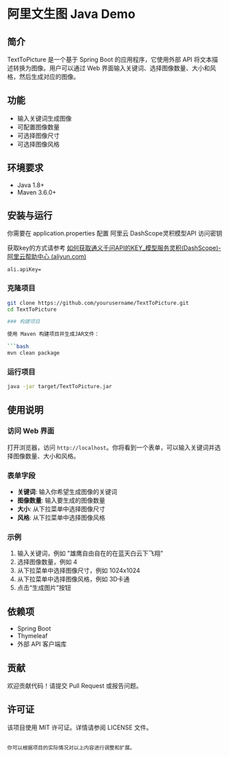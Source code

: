 
# 阿里文生图 Java Demo

## 简介

TextToPicture 是一个基于 Spring Boot 的应用程序，它使用外部 API 将文本描述转换为图像。用户可以通过 Web 界面输入关键词、选择图像数量、大小和风格，然后生成对应的图像。

## 功能

- 输入关键词生成图像
- 可配置图像数量
- 可选择图像尺寸
- 可选择图像风格

## 环境要求

- Java 1.8+
- Maven 3.6.0+

## 安装与运行
你需要在 application.properties 配置 阿里云 DashScope灵积模型API 访问密钥

获取key的方式请参考 [如何获取通义千问API的KEY_模型服务灵积(DashScope)-阿里云帮助中心 (aliyun.com)](https://help.aliyun.com/zh/dashscope/developer-reference/acquisition-and-configuration-of-api-key?spm=a2c4g.11186623.0.0.3a513116Bwc33B)

```
ali.apiKey= 
```

### 克隆项目

```bash
git clone https://github.com/yourusername/TextToPicture.git
cd TextToPicture

### 构建项目

使用 Maven 构建项目并生成JAR文件：

```bash
mvn clean package
```

### 运行项目

```bash
java -jar target/TextToPicture.jar
```

## 使用说明

### 访问 Web 界面

打开浏览器，访问 `http://localhost`。你将看到一个表单，可以输入关键词并选择图像数量、大小和风格。

### 表单字段

- **关键词**: 输入你希望生成图像的关键词
- **图像数量**: 输入要生成的图像数量
- **大小**: 从下拉菜单中选择图像尺寸
- **风格**: 从下拉菜单中选择图像风格

### 示例

1. 输入关键词，例如 "雄鹰自由自在的在蓝天白云下飞翔"
2. 选择图像数量，例如 4
3. 从下拉菜单中选择图像尺寸，例如 1024x1024
4. 从下拉菜单中选择图像风格，例如 3D卡通
5. 点击“生成图片”按钮

## 依赖项

- Spring Boot
- Thymeleaf
- 外部 API 客户端库

## 贡献

欢迎贡献代码！请提交 Pull Request 或报告问题。

## 许可证

该项目使用 MIT 许可证。详情请参阅 LICENSE 文件。
```

你可以根据项目的实际情况对以上内容进行调整和扩展。
